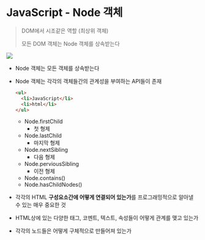 # JavaScript - Node 객체

> DOM에서 시조같은 역할 (최상위 객체)
>
> 모든 DOM 객체는 Node 객체를 상속받는다

![](https://i.imgur.com/YqHgYzd.png)

- Node 객체는 모든 객체를 상속받는다

- Node 객체는 각각의 객체들간의 관계성을 부여하는 API들이 존재

  ```html
  <ul>
  	<li>JavaScript</li>
  	<li>html</li>
  </ul>
  ```

  - Node.firstChild
    - 첫 형제
  - Node.lastChild
    - 마지막 형제
  - Node.nextSibling
    - 다음 형제
  - Node.perviousSibling
    - 이전 형제
  - Node.contains()
  - Node.hasChildNodes()

-  각각의 HTML **구성요소간에 어떻게 연결되어 있는가**를 프로그래밍적으로 알아낼 수 있는 매우 중요한 것

- HTML상에 있는 다양한 태그, 코멘트, 텍스트, 속성들이 어떻게 관계를 맺고 있는가

- 각각의 노드들은 어떻게 구체적으로 만들어져 있는가